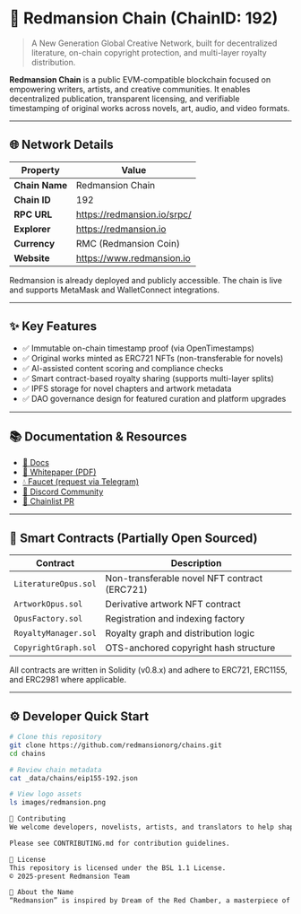 # 🏯 Redmansion Chain (ChainID: 192)

> A New Generation Global Creative Network, built for decentralized literature, on-chain copyright protection, and multi-layer royalty distribution.

**Redmansion Chain** is a public EVM-compatible blockchain focused on empowering writers, artists, and creative communities. It enables decentralized publication, transparent licensing, and verifiable timestamping of original works across novels, art, audio, and video formats.

---

## 🌐 Network Details

| Property         | Value                                |
|------------------|--------------------------------------|
| **Chain Name**   | Redmansion Chain                     |
| **Chain ID**     | 192                                  |
| **RPC URL**      | https://redmansion.io/srpc/          |
| **Explorer**     | https://redmansion.io       |
| **Currency**     | RMC (Redmansion Coin)                |
| **Website**      | https://www.redmansion.io            |

Redmansion is already deployed and publicly accessible. The chain is live and supports MetaMask and WalletConnect integrations.

---

## ✨ Key Features

- ✅ Immutable on-chain timestamp proof (via OpenTimestamps)
- ✅ Original works minted as ERC721 NFTs (non-transferable for novels)
- ✅ AI-assisted content scoring and compliance checks
- ✅ Smart contract-based royalty sharing (supports multi-layer splits)
- ✅ IPFS storage for novel chapters and artwork metadata
- ✅ DAO governance design for featured curation and platform upgrades

---

## 📚 Documentation & Resources

- [📖 Docs](https://www.redmansion.io/)
- [📄 Whitepaper (PDF)](https://www.redmansion.io/whitepaper.pdf)
- [💧 Faucet (request via Telegram)](https://t.me/redmansion)
- [💬 Discord Community](https://discord.gg/sdbHptbF6F)
- [🔗 Chainlist PR](https://github.com/ethereum-lists/chains/pull/7572)

---

## 🔧 Smart Contracts (Partially Open Sourced)

| Contract              | Description                                   |
|-----------------------|-----------------------------------------------|
| `LiteratureOpus.sol`  | Non-transferable novel NFT contract (ERC721) |
| `ArtworkOpus.sol`     | Derivative artwork NFT contract               |
| `OpusFactory.sol`     | Registration and indexing factory             |
| `RoyaltyManager.sol`  | Royalty graph and distribution logic          |
| `CopyrightGraph.sol`  | OTS-anchored copyright hash structure         |

All contracts are written in Solidity (v0.8.x) and adhere to ERC721, ERC1155, and ERC2981 where applicable.

---

## ⚙️ Developer Quick Start

```bash
# Clone this repository
git clone https://github.com/redmansionorg/chains.git
cd chains

# Review chain metadata
cat _data/chains/eip155-192.json

# View logo assets
ls images/redmansion.png

🧩 Contributing
We welcome developers, novelists, artists, and translators to help shape Redmansion into a global creative hub.

Please see CONTRIBUTING.md for contribution guidelines.

📜 License
This repository is licensed under the BSL 1.1 License.
© 2025-present Redmansion Team

🧠 About the Name
“Redmansion” is inspired by Dream of the Red Chamber, a masterpiece of Chinese literature. We carry its spirit into a new age — preserving thoughts, emotions, and stories on an immutable chain.

